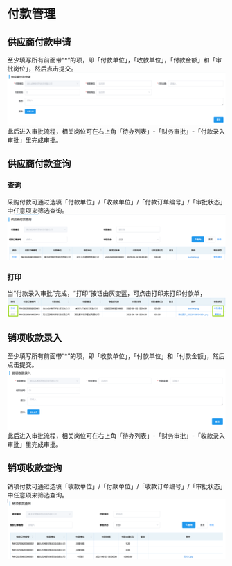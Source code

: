 # 付款管理
## 供应商付款申请
至少填写所有前面带“*”的项，即「付款单位」，「收款单位」，「付款金额」和「审批岗位」，然后点击<kbd>提交</kbd>。 
![图片](../../.vuepress/public/images/payment/payment1.png) 
此后进入审批流程，相关岗位可在右上角「待办列表」-「财务审批」-「付款录入审批」里完成审批。  
<ShowImg src="/images/process/cw-fklrsp.png" text="“付款录入审批”的审批流程图"/>  

## 供应商付款查询
### 查询
采购付款可通过选填「付款单位」/「收款单位」/「付款订单编号」/「审批状态」中任意项来筛选查询。
![图片](../../.vuepress/public/images/payment/payment2.png)
### 打印
当“付款录入审批”完成，“打印”按钮由灰变蓝，可点击<kbd>打印</kbd>来打印付款单，
![图片](../../.vuepress/public/images/payment/payment5.png)
## 销项收款录入
至少填写所有前面带“*”的项，即「收款单位」，「付款单位」和「付款金额」，然后点击<kbd>提交</kbd>。 
![图片](../../.vuepress/public/images/payment/payment3.png)  
此后进入审批流程，相关岗位可在右上角「待办列表」-「财务审批」-「收款录入审批」里完成审批。  
<ShowImg src="../../.vuepress/public/images/process/cw-sklrsp.png" text="“收款录入审批”的审批流程图"/>  

## 销项收款查询
销项付款可通过选填「收款单位」/「付款单位」/「收款订单编号」/「审批状态」中任意项来筛选查询。  
![图片](../../.vuepress/public/images/payment/payment4.png) 



 

